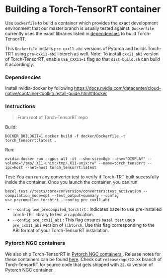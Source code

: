 # Building a Torch-TensorRT container

Use `Dockerfile` to build a container which provides the exact development environment that our master branch is usually tested against.
`Dockerfile` currently uses the exact libraries listed in <a href="https://github.com/pytorch/TensorRT#dependencies">dependencies</a> to build Torch-TensorRT.

This `Dockerfile` installs `pre-cxx11-abi` versions of Pytorch and builds Torch-TRT using `pre-cxx11-abi` libtorch as well.
Note: To install `cxx11_abi` version of Torch-TensorRT, enable `USE_CXX11=1` flag so that `dist-build.sh` can build it accordingly.

### Dependencies

Install nvidia-docker by following https://docs.nvidia.com/datacenter/cloud-native/container-toolkit/install-guide.html#docker

### Instructions

> From root of Torch-TensorRT repo

Build:
```
DOCKER_BUILDKIT=1 docker build -f docker/Dockerfile -t torch_tensorrt:latest .
```

Run:
```
nvidia-docker run --gpus all -it --shm-size=8gb --env="DISPLAY" --volume="/tmp/.X11-unix:/tmp/.X11-unix:rw" --name=torch_tensorrt --ipc=host --net=host torch_tensorrt:latest
```

Test:
You can run any converter test to verify if Torch-TRT built sucessfully inside the container. Once you launch the container, you can run
```
bazel test //tests/core/conversion/converters:test_activation --compilation_mode=opt --test_output=summary --config use_precompiled_torchtrt --config pre_cxx11_abi
```

* `--config use_precompiled_torchtrt` : Indicates bazel to use pre-installed Torch-TRT library to test an application.
* `--config pre_cxx11_abi` : This flag ensures `bazel test` uses `pre_cxx11_abi` version of `libtorch`. Use this flag corresponding to the ABI format of your Torch-TensorRT installation.

### Pytorch NGC containers

We also ship Torch-TensorRT in <a href="https://catalog.ngc.nvidia.com/orgs/nvidia/containers/pytorch">Pytorch NGC containers </a>. Release notes for these containers can be found <a href="https://docs.nvidia.com/deeplearning/frameworks/pytorch-release-notes/index.html">here</a>. Check out `release/ngc/22.XX` branch of Torch-TensorRT for source code that gets shipped with `22.XX` version of Pytorch NGC container.

